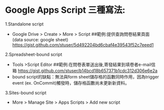 # Google Apps Script 三種寫法:

1.Standalone script
- Google Drive > Create > More > Script
##範例:提供查詢問卷結果頁面(data source: google sheet)
https://gist.github.com/stuser/5d492204bd6cbaf4e39543f52c7eeed1

2.Spreadsheet-bound script
- Tools >Script Editor
##範例:在問卷表單送出後,寄發結果到填卷者e-mail信箱
https://gist.github.com/stuser/b14bcd18b657371b1cdc312d306e6e2a
- bound script的缺點：無法與form sheet儲存格的函數同時作用，因為trigger event (ex. OnCommit)觸發時，儲存格函數尚未更新新資料。

3.Sites-bound script
- More > Manage Site > Apps Scripts > Add new script
